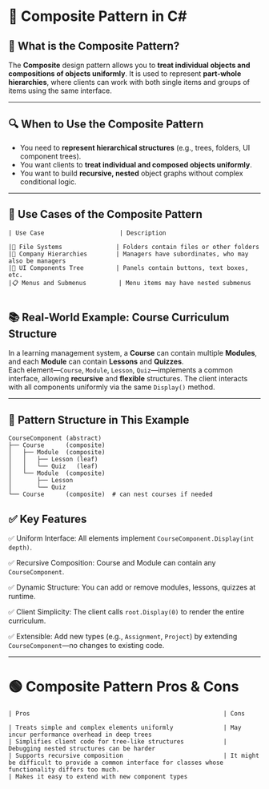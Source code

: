 # 🌳 Composite Pattern in C#

## 📌 What is the Composite Pattern?

The **Composite** design pattern allows you to **treat individual objects and compositions of objects uniformly**. It is used to represent **part‑whole hierarchies**, where clients can work with both single items and groups of items using the same interface.

---

## 🔍 When to Use the Composite Pattern

- You need to **represent hierarchical structures** (e.g., trees, folders, UI component trees).
- You want clients to **treat individual and composed objects uniformly**.
- You want to build **recursive, nested** object graphs without complex conditional logic.

---

## 🧠 Use Cases of the Composite Pattern



```
| Use Case                     | Description                                                                

|📁 File Systems               | Folders contain files or other folders
|🏢 Company Hierarchies        | Managers have subordinates, who may also be managers
|🧾 UI Components Tree         | Panels contain buttons, text boxes, etc.
|📋 Menus and Submenus         | Menu items may have nested submenus


```
## 📚 Real‑World Example: Course Curriculum Structure

In a learning management system, a **Course** can contain multiple **Modules**, and each **Module** can contain **Lessons** and **Quizzes**.  
Each element—`Course`, `Module`, `Lesson`, `Quiz`—implements a common interface, allowing **recursive** and **flexible** structures. The client interacts with all components uniformly via the same `Display()` method.

---

## 🧱 Pattern Structure in This Example

```plaintext
CourseComponent (abstract)
├── Course      (composite)
│   ├── Module  (composite)
│   │   ├── Lesson (leaf)
│   │   └── Quiz   (leaf)
│   └── Module  (composite)
│       ├── Lesson
│       └── Quiz
└── Course      (composite)  # can nest courses if needed

```
## ✅ Key Features
✅ Uniform Interface: All elements implement `CourseComponent.Display(int depth)`.

✅ Recursive Composition: Course and Module can contain any `CourseComponent`.

✅ Dynamic Structure: You can add or remove modules, lessons, quizzes at runtime.

✅ Client Simplicity: The client calls `root.Display(0)` to render the entire curriculum.

✅ Extensible: Add new types (e.g., `Assignment`, `Project`) by extending `CourseComponent`—no changes to existing code.

---
# 🟢 Composite Pattern Pros & Cons

```
| Pros                                                      | Cons                                        

| Treats simple and complex elements uniformly              | May incur performance overhead in deep trees
| Simplifies client code for tree‑like structures           | Debugging nested structures can be harder 
| Supports recursive composition                            | It might be difficult to provide a common interface for classes whose functionality differs too much.
| Makes it easy to extend with new component types          
